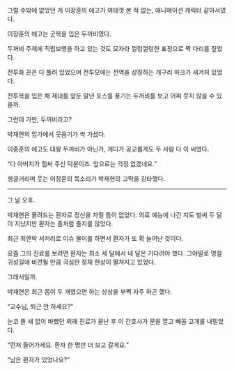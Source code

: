 그럴 수밖에 없었던 게 이장훈의 에고가 여태껏 본 적 없는, 애니메이션 캐릭터 같아서였다.

이장훈의 에고는 군복을 입은 두꺼비였다.

두꺼비 주제에 직립보행을 하고 있는 것도 모자라 껄렁껄렁한 표정으로 짝 다리를 짚었다.

전투화 끈은 다 풀려 있었으며 전투모에는 전역을 상징하는 개구리 마크가 새겨져 있었다.

전투복을 입은 채 제대를 앞둔 말년 포스를 풍기는 두꺼비를 보고 어찌 웃지 않을 수 있을까.

그런데 가만, 두꺼비라고?

박재현의 입가에서 웃음기가 싹 가셨다.

이중훈의 에고도 대왕 두꺼비가 아닌가, 게다가 공교롭게도 두 사람 다 이 씨였다.

“다 아버지가 힘써 주신 덕분이죠. 앞으로는 걱정 없겠네요.”

생글거리며 웃는 이장훈의 목소리가 박재현의 고막을 강타했다.

* * *

그 날 오후.

박재현은 몰려드는 환자로 정신을 차릴 틈이 없었다. 의료 예능에 나간 지도 벌써 두 달이 지났지만 환자는 좀처럼 줄지를 않았다.

최근 최앤박 서저리로 이슈 몰이를 하면서 환자가 또 확 늘어난 것이다.

요즘 그의 진료를 보려면 환자는 최소 세 달에서 네 달은 기다려야 했다. 그야말로 명절 귀성길에 비견될 만큼 극심한 정체 현상이 펼쳐지고 있었다.

그래서일까.

박재현은 최근 몸이 두 개였으면 하는 상상을 부쩍 자주 하곤 했다.

“교수님, 퇴근 안 하세요?”

눈코 뜰 새 없이 바빴던 외래 진료가 끝난 후 이 간호사가 문을 열고 빼꼼 고개를 내밀었다.

“먼저 들어가세요. 환자 한 명만 더 보고 갈게요.”

“남은 환자가 있었나요?”